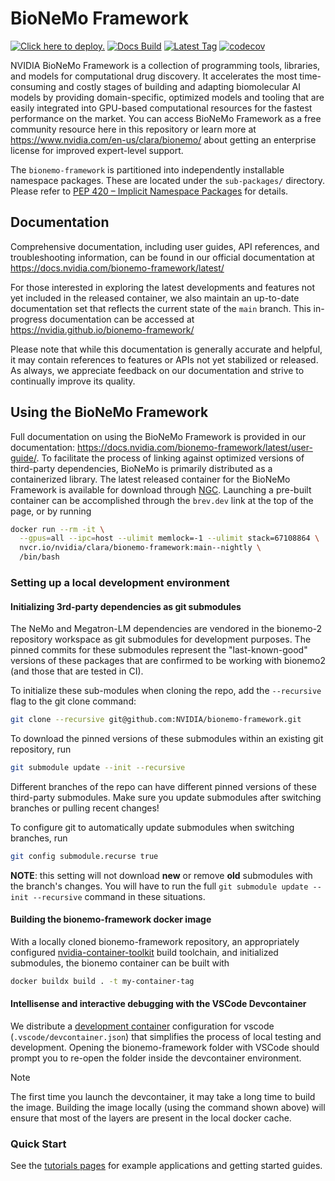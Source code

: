 # BioNeMo Framework

[![Click here to deploy.](https://uohmivykqgnnbiouffke.supabase.co/storage/v1/object/public/landingpage/brevdeploynavy.svg)](https://console.brev.dev/launchable/deploy/now?launchableID=env-2pPDA4sJyTuFf3KsCv5KWRbuVlU)
[![Docs Build](https://img.shields.io/github/actions/workflow/status/NVIDIA/bionemo-framework/pages/pages-build-deployment?label=docs-build)](https://nvidia.github.io/bionemo-framework)
[![Latest Tag](https://img.shields.io/github/v/tag/NVIDIA/bionemo-framework?label=latest-version)](https://catalog.ngc.nvidia.com/orgs/nvidia/teams/clara/containers/bionemo-framework/tags)
[![codecov](https://codecov.io/gh/NVIDIA/bionemo-framework/branch/main/graph/badge.svg?token=XqhegdZRqB)](https://codecov.io/gh/NVIDIA/bionemo-framework)

NVIDIA BioNeMo Framework is a collection of programming tools, libraries, and models for computational drug discovery.
It accelerates the most time-consuming and costly stages of building and adapting biomolecular AI models by providing
domain-specific, optimized models and tooling that are easily integrated into GPU-based computational resources for the
fastest performance on the market. You can access BioNeMo Framework as a free community resource here in this repository
or learn more at <https://www.nvidia.com/en-us/clara/bionemo/> about getting an enterprise license for improved
expert-level support.

The `bionemo-framework` is partitioned into independently installable namespace packages. These are located under the
`sub-packages/` directory. Please refer to [PEP 420 – Implicit Namespace Packages](https://peps.python.org/pep-0420/)
for details.

## Documentation

Comprehensive documentation,
including user guides, API references, and troubleshooting information, can be found in our official documentation at
<https://docs.nvidia.com/bionemo-framework/latest/>

For those interested in exploring the latest developments and features not yet included in the released container, we
also maintain an up-to-date documentation set that reflects the current state of the `main` branch. This in-progress
documentation can be accessed at <https://nvidia.github.io/bionemo-framework/>

Please note that while this documentation is generally accurate and helpful, it may contain references to features or
APIs not yet stabilized or released. As always, we appreciate feedback on our documentation and strive to continually
improve its quality.

## Using the BioNeMo Framework

Full documentation on using the BioNeMo Framework is provided in our documentation:
<https://docs.nvidia.com/bionemo-framework/latest/user-guide/>. To facilitate the process of linking against optimized
versions of third-party dependencies, BioNeMo is primarily distributed as a containerized library. The latest released
container for the BioNeMo Framework is available for download through
[NGC](https://catalog.ngc.nvidia.com/orgs/nvidia/teams/clara/containers/bionemo-framework). Launching a pre-built
container can be accomplished through the `brev.dev` link at the top of the page, or by running

```bash
docker run --rm -it \
  --gpus=all --ipc=host --ulimit memlock=-1 --ulimit stack=67108864 \
  nvcr.io/nvidia/clara/bionemo-framework:main--nightly \
  /bin/bash
```

### Setting up a local development environment

#### Initializing 3rd-party dependencies as git submodules

The NeMo and Megatron-LM dependencies are vendored in the bionemo-2 repository workspace as git submodules for
development purposes. The pinned commits for these submodules represent the "last-known-good" versions of these packages
that are confirmed to be working with bionemo2 (and those that are tested in CI).

To initialize these sub-modules when cloning the repo, add the `--recursive` flag to the git clone command:

```bash
git clone --recursive git@github.com:NVIDIA/bionemo-framework.git
```

To download the pinned versions of these submodules within an existing git repository, run

```bash
git submodule update --init --recursive
```

Different branches of the repo can have different pinned versions of these third-party submodules. Make sure you
update submodules after switching branches or pulling recent changes!

To configure git to automatically update submodules when switching branches, run

```bash
git config submodule.recurse true
```

**NOTE**: this setting will not download **new** or remove **old** submodules with the branch's changes.
You will have to run the full `git submodule update --init --recursive` command in these situations.

#### Building the bionemo-framework docker image

With a locally cloned bionemo-framework repository, an appropriately configured
[nvidia-container-toolkit](https://docs.nvidia.com/datacenter/cloud-native/container-toolkit/latest/install-guide.html)
build toolchain, and initialized submodules, the bionemo container can be built with

```bash
docker buildx build . -t my-container-tag
```

#### Intellisense and interactive debugging with the VSCode Devcontainer

We distribute a [development container](https://devcontainers.github.io/) configuration for vscode
(`.vscode/devcontainer.json`) that simplifies the process of local testing and development. Opening the
bionemo-framework folder with VSCode should prompt you to re-open the folder inside the devcontainer environment.

> [!NOTE]
> The first time you launch the devcontainer, it may take a long time to build the image. Building the image locally
> (using the command shown above) will ensure that most of the layers are present in the local docker cache.

### Quick Start

See the [tutorials pages](https://docs.nvidia.com/bionemo-framework/latest/user-guide/examples/bionemo-esm2/pretrain/)
for example applications and getting started guides.
